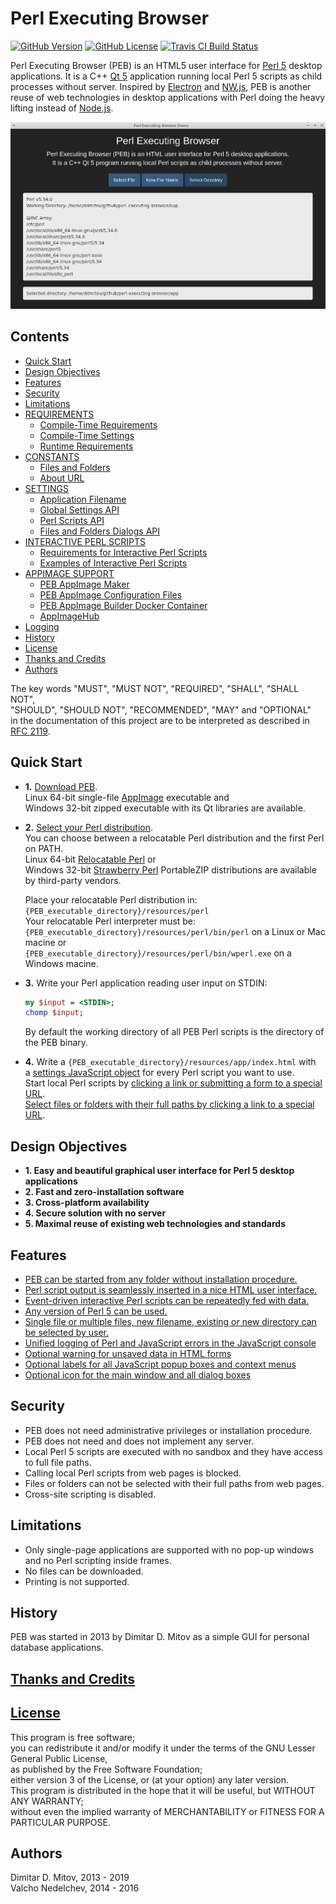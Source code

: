 # Perl Executing Browser

[![GitHub Version](https://img.shields.io/github/release/ddmitov/perl-executing-browser.svg)](https://github.com/ddmitov/perl-executing-browser/releases)
[![GitHub License](http://img.shields.io/badge/License-LGPL%20v3-blue.svg)](./LICENSE.md)
[![Travis CI Build Status](https://travis-ci.org/ddmitov/perl-executing-browser.svg?branch=master)](https://travis-ci.org/ddmitov/perl-executing-browser)  

Perl Executing Browser (PEB) is an HTML5 user interface for [Perl 5](https://www.perl.org/) desktop applications. It is a C++ [Qt 5](https://www.qt.io/) application running local Perl 5 scripts as child processes without server. Inspired by [Electron](http://electron.atom.io/) and [NW.js](http://nwjs.io/), PEB is another reuse of web technologies in desktop applications with Perl doing the heavy lifting instead of [Node.js](https://nodejs.org/en/).

![PEB Screenshot](https://github.com/ddmitov/perl-executing-browser/raw/master/doc/screenshot.png "PEB Screenshot")  

## Contents

* [Quick Start](#quick-start)
* [Design Objectives](#design-objectives)
* [Features](#features)
* [Security](#security)
* [Limitations](#limitations)
* [REQUIREMENTS](./doc/REQUIREMENTS.md)
  * [Compile-Time Requirements](./doc/REQUIREMENTS.md#compile-time-requirements)
  * [Compile-Time Settings](./doc/REQUIREMENTS.md#compile-time-settings)
  * [Runtime Requirements](./doc/REQUIREMENTS.md#runtime-requirements)
* [CONSTANTS](./doc/CONSTANTS.md)
  * [Files and Folders](./doc/CONSTANTS.md#files-and-folders)
  * [About URL](./doc/CONSTANTS.md#about-url)
* [SETTINGS](./doc/SETTINGS.md)
  * [Application Filename](./doc/SETTINGS.md#application-filename)
  * [Global Settings API](./doc/SETTINGS.md#global-settings-api)
  * [Perl Scripts API](./doc/SETTINGS.md#perl-scripts-api)
  * [Files and Folders Dialogs API](./doc/SETTINGS.md#files-and-folders-dialogs-api)
* [INTERACTIVE PERL SCRIPTS](./doc/INTERACTIVE.md)
  * [Requirements for Interactive Perl Scripts](./doc/INTERACTIVE.md#requirements-for-interactive-perl-scripts)
  * [Examples of Interactive Perl Scripts](./doc/INTERACTIVE.md#examples-of-interactive-perl-scripts)
* [APPIMAGE SUPPORT](./doc/APPIMAGE.md)
  * [PEB AppImage Maker](./doc/APPIMAGE.md#peb-appimage-maker)
  * [PEB AppImage Configuration Files](./doc/APPIMAGE.md#peb-appimage-configuration-files)
  * [PEB AppImage Builder Docker Container](./doc/APPIMAGE.md#peb-appimage-builder-docker-container)
  * [AppImageHub](./doc/APPIMAGE.md#appimagehub)
* [Logging](./doc/LOGGING.md)
* [History](#history)
* [License](./LICENSE.md)
* [Thanks and Credits](./CREDITS.md)
* [Authors](#authors)

The key words "MUST", "MUST NOT", "REQUIRED", "SHALL", "SHALL NOT",  
"SHOULD", "SHOULD NOT", "RECOMMENDED", "MAY" and "OPTIONAL"  
in the documentation of this project are to be interpreted as described in [RFC 2119](https://www.ietf.org/rfc/rfc2119.txt).  

## Quick Start

* **1.** [Download PEB](https://github.com/ddmitov/perl-executing-browser/releases/latest).  
  Linux 64-bit single-file [AppImage](https://appimage.org/) executable and  
  Windows 32-bit zipped executable with its Qt libraries are available.  

* **2.** [Select your Perl distribution](./doc/REQUIREMENTS.md#runtime-requirements).  
  You can choose between a relocatable Perl distribution and the first Perl on PATH.  
  Linux 64-bit [Relocatable Perl](https://github.com/skaji/relocatable-perl) or  
  Windows 32-bit [Strawberry Perl](http://strawberryperl.com/) PortableZIP distributions are available by third-party vendors.  

  Place your relocatable Perl distribution in:  
  ``{PEB_executable_directory}/resources/perl``  
  Your relocatable Perl interpreter must be:  
  ``{PEB_executable_directory}/resources/perl/bin/perl`` on a Linux or Mac macine or  
  ``{PEB_executable_directory}/resources/perl/bin/wperl.exe`` on a Windows macine.  

* **3.** Write your Perl application reading user input on STDIN:

  ```perl
  my $input = <STDIN>;
  chomp $input;
  ```

  By default the working directory of all PEB Perl scripts is the directory of the PEB binary.  

* **4.** Write a ``{PEB_executable_directory}/resources/app/index.html`` with  
  a [settings JavaScript object](./doc/SETTINGS.md#perl-scripts-api) for every Perl script you want to use.  
  Start local Perl scripts by [clicking a link or submitting a form to a special URL](./doc/SETTINGS.md#perl-scripts-api).  
  [Select files or folders with their full paths by clicking a link to a special URL](./doc/SETTINGS.md#selecting-files-and-folders).

## Design Objectives

* **1. Easy and beautiful graphical user interface for Perl 5 desktop applications**  
* **2. Fast and zero-installation software**  
* **3. Cross-platform availability**  
* **4. Secure solution with no server**  
* **5. Maximal reuse of existing web technologies and standards**

## Features

* [PEB can be started from any folder without installation procedure.](./doc/CONSTANTS.md#files-and-folders)
* [Perl script output is seamlessly inserted in a nice HTML user interface.](./doc/SETTINGS.md#perl-scripts-api)
* [Event-driven interactive Perl scripts can be repeatedly fed with data.](./doc/SETTINGS.md#interactive-perl-scripts)
* [Any version of Perl 5 can be used.](./doc/REQUIREMENTS.md#runtime-requirements)
* [Single file or multiple files, new filename, existing or new directory can be selected by user.](./doc/SETTINGS.md#selecting-files-and-folders)  
* [Unified logging of Perl and JavaScript errors in the JavaScript console](./doc/LOGGING.md)  
* [Optional warning for unsaved data in HTML forms](./doc/SETTINGS.md#html-page-api)
* [Optional labels for all JavaScript popup boxes and context menus](./doc/SETTINGS.md#html-page-api)
* [Optional icon for the main window and all dialog boxes](./doc/CONSTANTS.md#icon)

## Security

* PEB does not need administrative privileges or installation procedure.
* PEB does not need and does not implement any server.
* Local Perl 5 scripts are executed with no sandbox and they have access to full file paths.
* Calling local Perl scripts from web pages is blocked.
* Files or folders can not be selected with their full paths from web pages.
* Cross-site scripting is disabled.

## Limitations

* Only single-page applications are supported with no pop-up windows and no Perl scripting inside frames.
* No files can be downloaded.
* Printing is not supported.

## History

PEB was started in 2013 by Dimitar D. Mitov as a simple GUI for personal database applications.

## [Thanks and Credits](CREDITS.md)

## [License](./LICENSE.md)

This program is free software;  
you can redistribute it and/or modify it under the terms of the GNU Lesser General Public License,  
as published by the Free Software Foundation;  
either version 3 of the License, or (at your option) any later version.  
This program is distributed in the hope that it will be useful, but WITHOUT ANY WARRANTY;  
without even the implied warranty of MERCHANTABILITY or FITNESS FOR A PARTICULAR PURPOSE.

## Authors

Dimitar D. Mitov, 2013 - 2019  
Valcho Nedelchev, 2014 - 2016  
